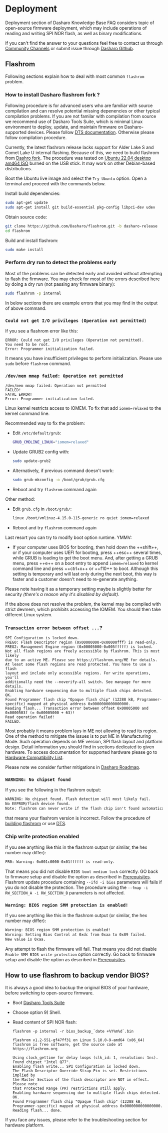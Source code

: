 # Deployment

Deployment section of Dasharo Knowledge Base FAQ considers topic of open-source
firmware deployment, which may include operations of reading and writing SPI NOR
flash, as well as binary modifications.

If you can't find the answer to your questions feel free to contact us through
[Community Channels](../index.md#community) or submit issue through [Dasharo
Github](https://github.com/Dasharo/dasharo-issues).

## Flashrom

Following sections explain how to deal with most common `flashrom` problem.

### How to install Dasharo flashrom fork ?

Following procedure is for advanced users who are familiar with
source compilation and can resolve potential missing depenencies or
other typical compilation problems. If you are not familar with
compilation from source we recommend use of Dasharo Tools Suite,
which is minimal Linux environment to deploy, update, and maintain
firmware on Dasharo-supported devices. Please follow [DTS
documentation](../../dasharo-tools-suite/overview). Otherwise please follow compilation procedure.

Currently, the latest flashrom release lacks support for Alder Lake
S and Comet Lake U internal flashing. Because of this, we need to
build flashrom from [Dashro
fork](https://github.com/Dasharo/flashrom/tree/dasharo-release).
The procedure was tested on [Ubuntu 22.04 desktop amd64
ISO](https://releases.ubuntu.com/22.04/ubuntu-22.04.1-desktop-amd64.iso)
burned on the USB stick. It may work on other Debian-based distributions.

Boot the Ubuntu live image and select the `Try Ubuntu` option. Open a terminal
and proceed with the commands below.

Install build dependencies:

```bash
sudo apt-get update
sudo apt-get install git build-essential pkg-config libpci-dev udev
```

Obtain source code:

```bash
git clone https://github.com/Dasharo/flashrom.git -b dasharo-release
cd flashrom
```

Build and install flashrom:

```bash
sudo make install
```

### Perform dry run to detect the problems early

Most of the problems can be detected early and avoided without attempting to
flash the firmware. You may check for most of the errors described here by
doing a dry run (not passing any firmware binary):

```bash
sudo flashrom -p internal
```

In below sections there are example errors that you may find in the output of
above command.

### `Could not get I/O privileges (Operation not permitted)`

If you see a flashrom error like this:

``` console
ERROR: Could not get I/O privileges (Operation not permitted).
You need to be root.
Error: Programmer initialization failed.
```

It means you have insufficient privileges to perform initialization. Please use
`sudo` before `flashrom` command.

### `/dev/mem mmap failed: Operation not permitted`

``` console
/dev/mem mmap failed: Operation not permitted
FAILED!
FATAL ERROR!
Error: Programmer initialization failed.
```

Linux kernel restricts access to IOMEM. To fix that add `iomem=relaxed` to the
kernel command line.

Recommended way to fix the problem:

* Edit `/etc/default/grub`:

  ``` bash
  GRUB_CMDLINE_LINUX="iomem=relaxed"
  ```

* Update GRUB2 config with:

  ``` bash
  sudo update-grub2
  ```

* Alternatively, if previous command doesn't work:

  ``` bash
  sudo grub-mkconfig -o /boot/grub/grub.cfg
  ```

* Reboot and try `flashrom` command again

Other method:

* Edit `grub.cfg` in `/boot/grub/`:

  ``` bash
  linux /boot/vmlinuz-4.15.0-115-generic ro quiet iomem=relaxed
  ```

* Reboot and try `flashrom` command again

Last resort you can try to modify boot option runtime. YMMV:

* If your computer uses BIOS for booting, then hold down the ++shift++, or if
  your computer uses UEFI for booting, press ++esc++ several times, while GRUB
  is loading to get the boot menu. And, after getting a GRUB menu, press ++e++
  on a boot entry to append `iomem=relaxed` to kernel command line and press
  ++ctrl+x++ or ++f10++ to boot. Although this setting is temporary and will
  last only during the next boot, this way is faster and a customer doesn't
  need to re-generate anything.

Please note having it as a temporary setting maybe is slightly better for security
_(there's a reason why it's disabled by default)_.

If the above does not resolve the problem, the kernel may be compiled with strict
devmem, which prohibits accessing the IOMEM. You should then take different
Linux system.

### `Transaction error between offset ...`?

``` console
SPI Configuration is locked down.
FREG0: Flash Descriptor region (0x00000000-0x00000fff) is read-only.
FREG2: Management Engine region (0x00005000-0x005fffff) is locked.
Not all flash regions are freely accessible by flashrom. This is most likely
due to an active ME. Please see https://flashrom.org/ME for details.
At least some flash regions are read protected. You have to use a flash
layout and include only accessible regions. For write operations, you'll
additionally need the --noverify-all switch. See manpage for more details.
Enabling hardware sequencing due to multiple flash chips detected.
OK.
Found Programmer flash chip "Opaque flash chip" (12288 kB, Programmer-specific) mapped at physical address 0x0000000000000000.
Reading flash... Transaction error between offset 0x00005000 and 0x0000503f (= 0x00005000 + 63)!
Read operation failed!
FAILED.
```

Most probably it means problem lays in ME not allowing to read its region. One
of the method to mitigate the issues is to put ME in Manufacturing Mode. Such
operation depends on ME version, SPI flash layout and platform design. Detail
information you should find in sections dedicated to given hardware. To access
documentation for supported hardware please go to [Hardware Compatibility
List](../variants/hardware-compatibility-list.md).

Please note we consider further mitigations in [Dasharo Roadmap](../ecosystem/roadmap.md).

### `WARNING: No chipset found`

If you see the following in the flashrom output:

```txt
WARNING: No chipset found. Flash detection will most likely fail.
No EEPROM/flash device found.
Note: flashrom can never write if the flash chip isn't found automatically.
```

that means your flashrom version is incorrect. Follow the procedure of
[building flashrom](#how-to-install-dasharo-flashrom-fork) or use
[DTS](../../dasharo-tools-suite/overview).

### Chip write protection enabled

If you see anything like this in the flashrom output (or similar, the hex
number may differ):

```txt
PR0: Warning: 0x001c0000-0x01ffffff is read-only.
```

That means you did not disable `BIOS boot medium lock` correctly. GO back to
firmware setup and disable the option as described in
[Prerequisites](#prerequisites). Flashrom update procedure containing
`--ifd -i bios` parameters will fails if you do not disable the protection.
The procedure using the `--fmap -i RW_SECTION_A -i RW_SECTION_B` parameters
is not affected.

### `Warning: BIOS region SMM protection is enabled!`

If you see anything like this in the flashrom output (or similar, the hex
number may differ):

```txt
Warning: BIOS region SMM protection is enabled!
Warning: Setting Bios Control at 0xdc from 0xaa to 0x89 failed.
New value is 0xaa.
```

Any attempt to flash the firmware will fail. That means you did not disable
`Enable SMM BIOS write protection` option correctly. Go back to firmware setup
and disable the option as described in [Prerequisites](#prerequisites).

## How to use flashrom to backup vendor BIOS?

<!-- BIOS backup section is very generic and should be treated as such.
This section even can be replaced with Dasharo Tools Suite, fwupd, or other
tools that can simplify the operation for the user -->

It is always a good idea to backup the original BIOS of your hardware, before
switching to open-source firmware.

* Boot [Dasharo Tools Suite](../../../dasharo-tools-suite/documentation#bootable-usb-stick)
* Choose option 9) Shell.
* Read content of SPI NOR flash:

  ``` console
  flashrom -p internal -r bios_backup_`date +%Y%m%d`.bin

  flashrom v1.2-551-gf47ff31 on Linux 5.10.0-9-amd64 (x86_64)
  flashrom is free software, get the source code at https://flashrom.org

  Using clock_gettime for delay loops (clk_id: 1, resolution: 1ns).
  Found chipset "Intel Q77".
  Enabling flash write... SPI Configuration is locked down.
  The Flash Descriptor Override Strap-Pin is set. Restrictions implied by
  the Master Section of the flash descriptor are NOT in effect. Please note
  that Protected Range (PR) restrictions still apply.
  Enabling hardware sequencing due to multiple flash chips detected.
  OK.
  Found Programmer flash chip "Opaque flash chip" (12288 kB, Programmer-specific) mapped at physical address 0x0000000000000000.
  Reading flash... done.
  ```

If you face any issues, please refer to the troubleshooting section for
hardware platform.
